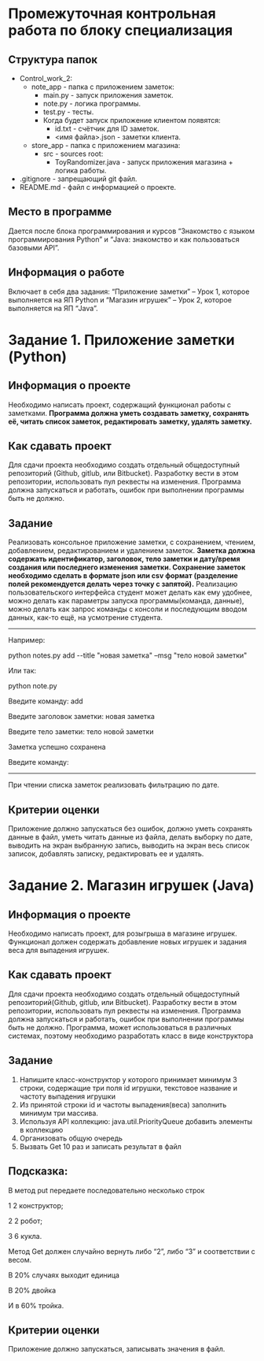 # Промежуточная контрольная работа по блоку специализация
## Структура папок
- Control_work_2:
    - note_app - папка с приложением заметок:
        - main.py - запуск приложения заметок.
        - note.py - логика программы.
        - test.py - тесты.
        - Когда будет запуск приложение клиентом появятся:
            - id.txt - счётчик для ID заметок.
            - <имя файла>.json - заметки клиента.
    - store_app - папка с приложением магазина:
        - src - sources root:
            - ToyRandomizer.java - запуск приложения магазина + логика работы.
- .gitignore - запрещающий git файл.
- README.md - файл с информацией о проекте.
## Место в программе
Дается после блока программирования и курсов “Знакомство с языком программирования Python” и “Java: знакомство и как пользоваться базовыми API”.
## Информация о работе
Включает в себя два задания: “Приложение заметки” – Урок 1, которое выполняется на ЯП Python и “Магазин игрушек” – Урок 2, которое выполняется на ЯП “Java”.
# Задание 1. Приложение заметки (Python)
## Информация о проекте
Необходимо написать проект, содержащий функционал работы с заметками. **Программа должна уметь создавать заметку, сохранять её, читать список заметок, редактировать заметку, удалять заметку.**
## Как сдавать проект
Для сдачи проекта необходимо создать отдельный общедоступный репозиторий (Github, gitlub, или Bitbucket). Разработку вести в этом репозитории, использовать пул реквесты на изменения. Программа должна запускаться и работать, ошибок при выполнении программы быть не должно.
## Задание
Реализовать консольное приложение заметки, с сохранением, чтением, добавлением, редактированием и удалением заметок. **Заметка должна содержать идентификатор, заголовок, тело заметки и дату/время создания или последнего изменения заметки. Сохранение заметок необходимо сделать в формате json или csv формат (разделение полей рекомендуется делать через точку с запятой).** Реализацию пользовательского интерфейса студент может делать как ему удобнее, можно делать как параметры запуска программы(команда, данные), можно делать как запрос команды с консоли и последующим вводом данных, как-то ещё, на усмотрение студента.

---
Например:

python notes.py add --title "новая заметка" –msg "тело новой заметки"

Или так:

python note.py

Введите команду: add

Введите заголовок заметки: новая заметка

Введите тело заметки: тело новой заметки

Заметка успешно сохранена

Введите команду:

---
При чтении списка заметок реализовать фильтрацию по дате.
## Критерии оценки
Приложение должно запускаться без ошибок, должно уметь сохранять данные в файл, уметь читать данные из файла, делать выборку по дате, выводить на экран выбранную запись, выводить на экран весь список записок, добавлять записку, редактировать ее и удалять.

# Задание 2. Магазин игрушек (Java)
## Информация о проекте
Необходимо написать проект, для розыгрыша в магазине игрушек. Функционал
должен содержать добавление новых игрушек и задания веса для выпадения
игрушек.
## Как сдавать проект
Для сдачи проекта необходимо создать отдельный общедоступный репозиторий(Github, gitlub, или Bitbucket). Разработку вести в этом репозитории, использовать пул реквесты на изменения. Программа должна запускаться и работать, ошибок при выполнении программы быть не должно. Программа, может использоваться в различных системах, поэтому необходимо разработать класс в виде конструктора
## Задание
1) Напишите класс-конструктор у которого принимает минимум 3 строки, содержащие три поля id игрушки, текстовое название и частоту выпадения игрушки
2) Из принятой строки id и частоты выпадения(веса) заполнить минимум три массива.
3) Используя API коллекцию: java.util.PriorityQueue добавить элементы в коллекцию
4) Организовать общую очередь 
5) Вызвать Get 10 раз и записать результат в файл
## Подсказка:
В метод put передаете последовательно несколько строк

1 2 конструктор;

2 2 робот;

3 6 кукла.

Метод Get должен случайно вернуть либо “2”, либо “3” и соответствии с весом.

В 20% случаях выходит единица

В 20% двойка

И в 60% тройка.
## Критерии оценки
Приложение должно запускаться, записывать значения в файл.